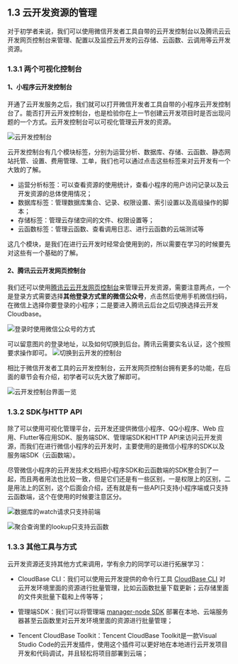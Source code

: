 ## 1.3 云开发资源的管理
对于初学者来说，我们可以使用微信开发者工具自带的云开发控制台以及腾讯云云开发网页控制台来管理、配置以及监控云开发的云存储、云函数、云调用等云开发资源。

### 1.3.1 两个可视化控制台
#### 1、小程序云开发控制台
开通了云开发服务之后，我们就可以打开微信开发者工具自带的小程序云开发控制台了。能否打开云开发控制台，也是检验你在上一节创建云开发项目时是否出现问题的一个方式。云开发控制台可以可视化管理云开发的资源。

![云开发控制台](https://p3-juejin.byteimg.com/tos-cn-i-k3u1fbpfcp/3469e61f9165462dab243aaf545f786e~tplv-k3u1fbpfcp-zoom-1.image)

云开发控制台有几个模块标签，分别为运营分析、数据库、存储、云函数、静态网站托管、设置、费用管理、工单，我们也可以通过点击这些标签来对云开发有一个大致的了解。

- 运营分析标签：可以查看资源的使用统计，查看小程序的用户访问记录以及云开发资源的总体使用情况；
- 数据库标签：管理数据库集合、记录、权限设置、索引设置以及高级操作的脚本；
- 存储标签：管理云存储空间的文件、权限设置等；
- 云函数标签：管理云函数、查看调用日志、进行云函数的云端测试等

这几个模块，是我们在进行云开发时经常会使用到的，所以需要在学习的时候要先对这些有一个基础的了解。

#### 2、腾讯云云开发网页控制台
我们还可以使用[腾讯云云开发网页控制台](https://console.cloud.tencent.com/tcb)来管理云开发资源，需要注意两点，一个是登录方式需要选择**其他登录方式里的微信公众号**，点击然后使用手机微信扫码，在微信上选择你要登录的小程序；二是要进入腾讯云后台之后切换选择云开发Cloudbase。

![登录时使用微信公众号的方式](https://p3-juejin.byteimg.com/tos-cn-i-k3u1fbpfcp/cf5be222c65d4bc6ad2210c2e9ed1338~tplv-k3u1fbpfcp-zoom-1.image)

可以留意图片的登录地址，以及如何切换到后台。腾讯云需要实名认证，这个按照要求操作即可。
![切换到云开发的控制台](https://p3-juejin.byteimg.com/tos-cn-i-k3u1fbpfcp/cc35c58be25b42838fc26472a8849a86~tplv-k3u1fbpfcp-zoom-1.image)

相比于微信开发者工具的云开发控制台，云开发网页控制台拥有更多的功能，在后面的章节会有介绍，初学者可以先大致了解即可。

![云开发控制台界面一览](https://p3-juejin.byteimg.com/tos-cn-i-k3u1fbpfcp/0dac8422b38b40a3a666a098a4b5c9b6~tplv-k3u1fbpfcp-zoom-1.image)

### 1.3.2 SDK与HTTP API
除了可以使用可视化管理平台，云开发还提供微信小程序、QQ小程序、Web 应用、Flutter等应用SDK、服务端SDK、管理端SDK和HTTP API来访问云开发资源，而我们在进行微信小程序的云开发时，主要使用的是微信小程序的SDK以及服务端SDK（云函数端）。

尽管微信小程序的云开发技术文档把小程序SDK和云函数端的SDK整合到了一起，而且两者用法也比较一致，但是它们还是有一些区别，一是权限上的区别，二是用法上的区别，这个后面会介绍，还有就是有一些API只支持小程序端或只支持云函数端，这个在使用的时候要注意区分。

![数据库的watch请求只支持前端](https://p3-juejin.byteimg.com/tos-cn-i-k3u1fbpfcp/5414a7c68fa74bb0ae57e2f285050113~tplv-k3u1fbpfcp-zoom-1.image)

![聚合查询里的lookup只支持云函数](https://p3-juejin.byteimg.com/tos-cn-i-k3u1fbpfcp/88ddf7a3059741fa9242813af057721e~tplv-k3u1fbpfcp-zoom-1.image)

### 1.3.3 其他工具与方式
云开发资源还支持其他方式来调用，学有余力的同学可以进行拓展学习：
- CloudBase CLI：我们可以使用云开发提供的命令行工具 [CloudBase CLI](https://docs.cloudbase.net/cli/intro.html) 对云开发环境里面的资源进行批量管理，比如云函数批量下载更新；云存储里面的文件夹批量下载和上传等等；

- 管理端SDK：我们可以将管理端 [manager-node SDK](https://docs.cloudbase.net/api-reference/manager/node/introduction.html) 部署在本地、云端服务器甚至云函数里对云开发环境里面的资源进行批量管理；

- Tencent CloudBase Toolkit：Tencent CloudBase Toolkit是一款Visual Studio Code的云开发插件，使用这个插件可以更好地在本地进行云开发项目开发和代码调试，并且轻松将项目部署到云端；
